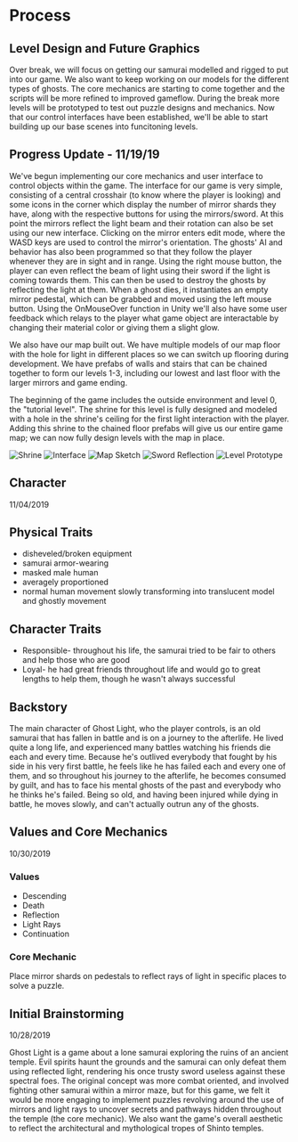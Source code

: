 # Process

## Level Design and Future Graphics
Over break, we will focus on getting our samurai modelled and rigged to put into our game. We also want to keep working on our models for the different types of ghosts. The core mechanics are starting to come together and the scripts will be more refined to improved gameflow. During the break more levels will be prototyped to test out puzzle designs and mechanics. Now that our control interfaces have been established, we'll be able to start building up our base scenes into funcitoning levels.

## Progress Update - 11/19/19
We've begun implementing our core mechanics and user interface to control objects within the game. The interface for our game is very simple, consisting of a central crosshair (to know where the player is looking) and some icons in the corner which display the number of mirror shards they have, along with the respective buttons for using the mirrors/sword. At this point the mirrors reflect the light beam and their rotation can also be set using our new interface. Clicking on the mirror enters edit mode, where the WASD keys are used to control the mirror's orientation. The ghosts' AI and behavior has also been programmed so that they follow the player whenever they are in sight and in range. Using the right mouse button, the player can even reflect the beam of light using their sword if the light is coming towards them. This can then be used to destroy the ghosts by reflecting the light at them. When a ghost dies, it instantiates an empty mirror pedestal, which can be grabbed and moved using the left mouse button. Using the OnMouseOver function in Unity we'll also have some user feedback which relays to the player what game object are interactable by changing their material color or giving them a slight glow.

We also have our map built out. We have multiple models of our map floor with the hole for light in different places so we can switch up flooring during development. We have prefabs of walls and stairs that can be chained together to form our levels 1-3, including our lowest and last floor with the larger mirrors and game ending. 

The beginning of the game includes the outside environment and level 0, the "tutorial level". The shrine for this level is fully designed and modeled with a hole in the shrine's ceiling for the first light interaction with the player. Adding this shrine to the chained floor prefabs will give us our entire game map; we can now fully design levels with the map in place. 

![Shrine](./shrine.JPG)
![Interface](./-3649246351960453042.jpg)
![Map Sketch](./-5685741152280757890.jpg)
![Sword Reflection](./ghostLight1.PNG)
![Level Prototype](./ghostLight2.PNG)

## Character
11/04/2019  
## Physical Traits
* disheveled/broken equipment
* samurai armor-wearing
* masked male human
* averagely proportioned 
* normal human movement slowly transforming into translucent model and ghostly movement
## Character Traits
* Responsible- throughout his life, the samurai tried to be fair to others and help those who are good
* Loyal- he had great friends throughout life and would go to great lengths to help them, though he wasn't always successful
## Backstory
The main character of Ghost Light, who the player controls, is an old samurai that has fallen in battle and is on a journey to the afterlife. He lived quite a long life, and experienced many battles watching his friends die each and every time. Because he's outlived everybody that fought by his side in his very first battle, he feels like he has failed each and every one of them, and so throughout his journey to the afterlife, he becomes consumed by guilt, and has to face his mental ghosts of the past and everybody who he thinks he's failed. Being so old, and having been injured while dying in battle, he moves slowly, and can't actually outrun any of the ghosts. 

## Values and Core Mechanics
10/30/2019  
### Values
* Descending
* Death
* Reflection
* Light Rays
* Continuation
### Core Mechanic
Place mirror shards on pedestals to reflect rays of light in specific places to solve a puzzle.

## Initial Brainstorming
10/28/2019  

Ghost Light is a game about a lone samurai exploring the ruins of an ancient temple. Evil spirits haunt the grounds and the samurai can only defeat them using reflected light, rendering his once trusty sword useless against these spectral foes. The original concept was more combat oriented, and involved fighting other samurai within a mirror maze, but for this game, we felt it would be more engaging to implement puzzles revolving around the use of mirrors and light rays to uncover secrets and pathways hidden throughout the temple (the core mechanic). We also want the game's overall aesthetic to reflect the architectural and mythological tropes of Shinto temples.
